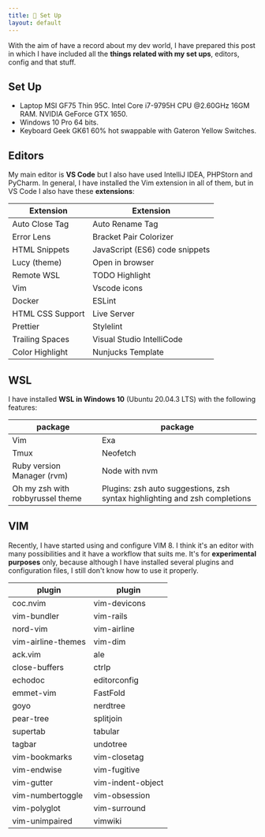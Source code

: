 ```yaml
---
title: 🎨 Set Up
layout: default
---
```


With the aim of have a record about my dev world, I have prepared this post in which I have included all the **things related with my set ups**, editors, config and that stuff.

## Set Up

-   Laptop MSI GF75 Thin 95C. Intel Core i7-9795H CPU @2.60GHz 16GM RAM. NVIDIA GeForce GTX 1650.
-   Windows 10 Pro 64 bits.
-   Keyboard Geek GK61 60% hot swappable with Gateron Yellow Switches.

## Editors

My main editor is **VS Code** but I also have used IntelliJ IDEA, PHPStorn and PyCharm. In general, I have installed the Vim extension in all of them, but in VS Code I also have these **extensions**:

| Extension        | Extension                      |
| ---------------- | ------------------------------ |
| Auto Close Tag   | Auto Rename Tag                |
| Error Lens       | Bracket Pair Colorizer         |
| HTML Snippets    | JavaScript (ES6) code snippets |
| Lucy (theme)     | Open in browser                |
| Remote WSL       | TODO Highlight                 |
| Vim              | Vscode icons                   |
| Docker           | ESLint                         |
| HTML CSS Support | Live Server                    |
| Prettier         | Stylelint                      |
| Trailing Spaces  | Visual Studio IntelliCode      |
| Color Highlight  | Nunjucks Template              |

## WSL

I have installed **WSL in Windows 10** (Ubuntu 20.04.3 LTS) with the following features:

| package                          | package                                                                    |
| -------------------------------- | -------------------------------------------------------------------------- |
| Vim                              | Exa                                                                        |
| Tmux                             | Neofetch                                                                   |
| Ruby version Manager (rvm)       | Node with nvm                                                              |
| Oh my zsh with robbyrussel theme | Plugins: zsh auto suggestions, zsh syntax highlighting and zsh completions |

## VIM

Recently, I have started using and configure VIM 8. I think it's an editor with many possibilities and it have a workflow that suits me. It's for **experimental purposes** only, because although I have installed several plugins and configuration files, I still don't know how to use it properly.

| plugin             | plugin            |
| ------------------ | ----------------- |
| coc.nvim           | vim-devicons      |
| vim-bundler        | vim-rails         |
| nord-vim           | vim-airline       |
| vim-airline-themes | vim-dim           |
| ack.vim            | ale               |
| close-buffers      | ctrlp             |
| echodoc            | editorconfig      |
| emmet-vim          | FastFold          |
| goyo               | nerdtree          |
| pear-tree          | splitjoin         |
| supertab           | tabular           |
| tagbar             | undotree          |
| vim-bookmarks      | vim-closetag      |
| vim-endwise        | vim-fugitive      |
| vim-gutter         | vim-indent-object |
| vim-numbertoggle   | vim-obsession     |
| vim-polyglot       | vim-surround      |
| vim-unimpaired     | vimwiki           |
